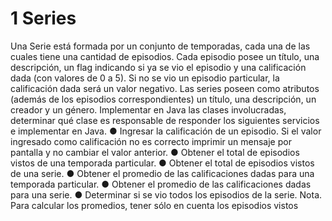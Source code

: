 # 1 Series
Una Serie está formada por un conjunto de temporadas, cada una de las cuales tiene una
cantidad de episodios. Cada episodio posee un título, una descripción, un flag indicando
si ya se vio el episodio y una calificación dada (con valores de 0 a 5). Si no se vio un
episodio particular, la calificación dada será un valor negativo.
Las series poseen como atributos (además de los episodios correspondientes) un título,
una descripción, un creador y un género.
Implementar en Java las clases involucradas, determinar qué clase es responsable de
responder los siguientes servicios e implementar en Java.
● Ingresar la calificación de un episodio. Si el valor ingresado como calificación
no es correcto imprimir un mensaje por pantalla y no cambiar el valor anterior.
● Obtener el total de episodios vistos de una temporada particular.
● Obtener el total de episodios vistos de una serie.
● Obtener el promedio de las calificaciones dadas para una temporada particular.
● Obtener el promedio de las calificaciones dadas para una serie.
● Determinar si se vio todos los episodios de la serie.
Nota. Para calcular los promedios, tener sólo en cuenta los episodios vistos
